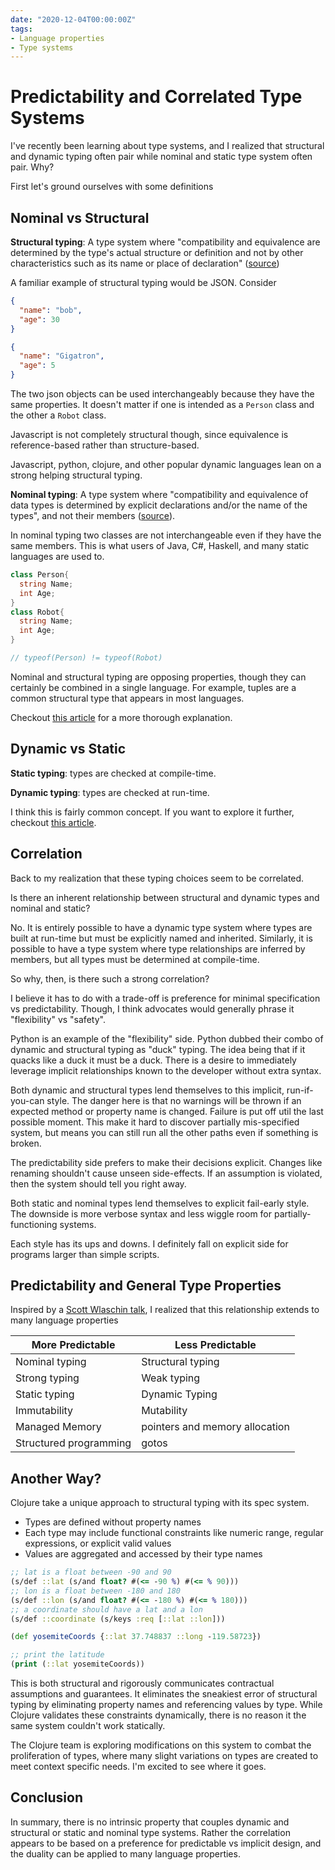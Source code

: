 ```yaml
---
date: "2020-12-04T00:00:00Z"
tags:
- Language properties
- Type systems
---
```

# Predictability and Correlated Type Systems 

I've recently been learning about type systems, and I realized that structural and dynamic typing often pair while nominal and static type system often pair. Why?

First let's ground ourselves with some definitions

## Nominal vs Structural

**Structural typing**: A type system where "compatibility and equivalence are determined by the type's actual structure or definition and not by other characteristics such as its name or place of declaration" ([source](https://en.wikipedia.org/wiki/Structural_type_system))

A familiar example of structural typing would be JSON. Consider 
```json
{
  "name": "bob",
  "age": 30
}

{
  "name": "Gigatron",
  "age": 5
}
```
The two json objects can be used interchangeably because they have the same properties. It doesn't matter if one is intended as a `Person` class and the other a `Robot` class.

Javascript is not completely structural though, since equivalence is reference-based rather than structure-based.

Javascript, python, clojure, and other popular dynamic languages lean on a strong helping structural typing.

**Nominal typing**: A type system where "compatibility and equivalence of data types is determined by explicit declarations and/or the name of the types", and not their members ([source](https://en.wikipedia.org/wiki/Nominal_type_system)).

In nominal typing two classes are not interchangeable even if they have the same members. This is what users of Java, C#, Haskell, and many static languages are used to.

```cs
class Person{
  string Name;
  int Age;
}
class Robot{
  string Name;
  int Age;
}

// typeof(Person) != typeof(Robot)
```

Nominal and structural typing are opposing properties, though they can certainly be combined in a single language. For example, tuples are a common structural type that appears in most languages.

Checkout [this article](http://wiki.c2.com/?NominativeAndStructuralTyping) for a more thorough explanation. 

## Dynamic vs Static
**Static typing**: types are checked at compile-time.

**Dynamic typing**: types are checked at run-time.

I think this is fairly common concept. If you want to explore it further, checkout [this article](https://hackernoon.com/i-finally-understand-static-vs-dynamic-typing-and-you-will-too-ad0c2bd0acc7).

## Correlation
Back to my realization that these typing choices seem to be correlated.

Is there an inherent relationship between structural and dynamic types and nominal and static?

No. It is entirely possible to have a dynamic type system where types are built at run-time but must be explicitly named and inherited. Similarly, it is possible to have a type system where type relationships are inferred by members, but all types must be determined at compile-time.

So why, then, is there such a strong correlation?

I believe it has to do with a trade-off is preference for minimal specification vs predictability. Though, I think advocates would generally phrase it "flexibility" vs "safety".

Python is an example of the "flexibility" side. Python dubbed their combo of dynamic and structural typing as "duck" typing. The idea being that if it quacks like a duck it must be a duck. There is a desire to immediately leverage implicit relationships known to the developer without extra syntax.

Both dynamic and structural types lend themselves to this implicit, run-if-you-can style. The danger here is that no warnings will be thrown if an expected method or property name is changed. Failure is put off util the last possible moment. This make it hard to discover partially mis-specified system, but means you can still run all the other paths even if something is broken.

The predictability side prefers to make their decisions explicit. Changes like renaming shouldn't cause unseen side-effects. If an assumption is violated, then the system should tell you right away.

Both static and nominal types lend themselves to explicit fail-early style. The downside is more verbose syntax and less wiggle room for partially-functioning systems.

Each style has its ups and downs. I definitely fall on explicit side for programs larger than simple scripts. 

## Predictability and General Type Properties
Inspired by a [Scott Wlaschin talk](https://youtu.be/KPa8Yw_Navk?t=1862), I realized that this relationship extends to many language properties

| More Predictable | Less Predictable |
|------------------|---------------- |
| Nominal typing | Structural typing
| Strong typing | Weak typing
| Static typing | Dynamic Typing
| Immutability | Mutability
| Managed Memory | pointers and memory allocation
| Structured programming | gotos 

## Another Way?
Clojure take a unique approach to structural typing with its spec system. 
  - Types are defined without property names
  - Each type may include functional constraints like numeric range, regular expressions, or explicit valid values
  - Values are aggregated and accessed by their type names

```clojure
;; lat is a float between -90 and 90 
(s/def ::lat (s/and float? #(<= -90 %) #(<= % 90))) 
;; lon is a float between -180 and 180
(s/def ::lon (s/and float? #(<= -180 %) #(<= % 180)))
;; a coordinate should have a lat and a lon 
(s/def ::coordinate (s/keys :req [::lat ::lon]))

(def yosemiteCoords {::lat 37.748837 ::long -119.58723})

;; print the latitude
(print (::lat yosemiteCoords)) 
```

This is both structural and rigorously communicates contractual assumptions and guarantees. It eliminates the sneakiest error of structural typing by eliminating property names and referencing values by type. While Clojure validates these constraints dynamically, there is no reason it the same system couldn't work statically.

The Clojure team is exploring modifications on this system to combat the proliferation of types, where many slight variations on types are created to meet context specific needs. I'm excited to see where it goes.


## Conclusion
In summary, there is no intrinsic property that couples dynamic and structural or static and nominal type systems. Rather the correlation appears to be based on a preference for predictable vs implicit design, and the duality can be applied to many language properties.


<!-- the predictability verbiage was inspired by Scott Wlaschin https://youtu.be/KPa8Yw_Navk?t=1862 -->